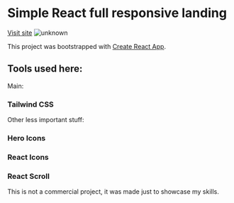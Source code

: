 # Simple React full responsive landing
[Visit site]([https://www.google.com](https://cloud-managment-landing.vercel.app/))
![unknown](https://user-images.githubusercontent.com/61505173/171918960-50168753-4695-4a87-9648-74c05aad85bc.png)

This project was bootstrapped with [Create React App](https://github.com/facebook/create-react-app).

## Tools used here:

Main:
### Tailwind CSS
Other less important stuff:
### Hero Icons
### React Icons
### React Scroll

This is not a commercial project, it was made just to showcase my skills.
